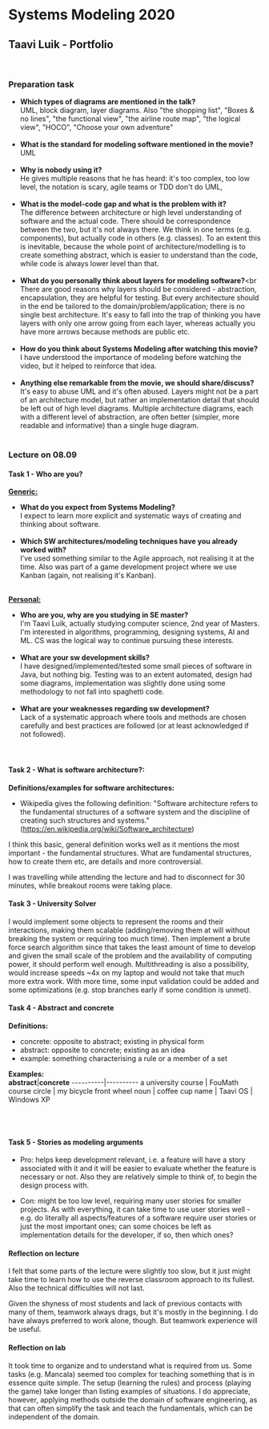# Systems Modeling 2020
## Taavi Luik - Portfolio
<br>

### Preparation task
* **Which types of diagrams are mentioned in the talk?**<br>
	UML, block diagram, layer diagrams. Also "the shopping list", "Boxes & no lines", "the functional view", "the airline route map", "the logical view", "HOCO", "Choose your own adventure" <br><br>
* **What is the standard for modeling software mentioned in the movie?**<br>
UML<br><br>
* **Why is nobody using it?**<br>
	He gives multiple reasons that he has heard: it's too complex, too low level, the notation is scary, agile teams or TDD don't do UML, <br><br>
* **What is the model-code gap and what is the problem with it?**<br>
The difference between architecture or high level understanding of software and the actual code. There should be correspondence between the two, but it's not always there. We think in one terms (e.g. components), but actually code in others (e.g. classes). To an extent this is inevitable, because the whole point of architecture/modelling is to create something abstract, which is easier to understand than the code, while code is always lower level than that.<br><br>
* **What do you personally think about layers for modeling software?**<br
	There are good reasons why layers should be considered - abstraction, encapsulation, they are helpful for testing. But every architecture should in the end be tailored to the domain/problem/application; there is no single best architecture. It's easy to fall into the trap of thinking you have layers with only one arrow going from each layer, whereas actually you have more arrows because methods are public etc. <br><br>
* **How do you think about Systems Modeling after watching this movie?**<br>
	I have understood the importance of modeling before watching the video, but it helped to reinforce that idea.<br><br>
* **Anything else remarkable from the movie, we should share/discuss?**<br>
	It's easy to abuse UML and it's often abused. Layers might not be a part of an architecture model, but rather an implementation detail that should be left out of high level diagrams. Multiple architecture diagrams, each with a different level of abstraction, are often better (simpler, more readable and informative) than a single huge diagram.<br><br>

### Lecture on 08.09
#### Task 1 - Who are you?
**<ins>Generic:</ins>**<br>
* **What do you expect from Systems Modeling?**<br>
I expect to learn more explicit and systematic ways of creating and thinking about software. <br><br>
* **Which SW architectures/modeling techniques have you already worked with?**<br>
I’ve used something similar to the Agile approach, not realising it at the time. Also was part of a game development project where we use Kanban (again, not realising it's Kanban).<br><br>

**<ins>Personal:</ins>**<br>
* **Who are you, why are you studying in SE master?**<br>
I'm Taavi Luik, actually studying computer science, 2nd year of Masters. I'm interested in algorithms, programming, designing systems, AI and ML. CS was the logical way to continue pursuing these interests.<br><br>
* **What are your sw development  skills?**<br>
I have designed/implemented/tested some small pieces of software in Java, but nothing big. Testing was to an extent automated, design had some diagrams, implementation was slightly done using some methodology to not fall into spaghetti code.<br><br>
* **What are your weaknesses regarding sw development?**<br>
Lack of a systematic approach where tools and methods are chosen carefully and best practices are followed (or at least acknowledged if not followed).<br><br><br>

#### Task 2 - What is software architecture?: 
**Definitions/examples for software architectures:**<br>
* Wikipedia gives the following definition: "Software architecture refers to the fundamental structures of a software system and the discipline of creating such structures and systems." (https://en.wikipedia.org/wiki/Software_architecture)

I think this basic, general definition works well as it mentions the most important - the fundamental structures. What are fundamental structures, how to create them etc, are details and more controversial.

I was travelling while attending the lecture and had to disconnect for 30 minutes, while breakout rooms were taking place.

#### Task 3 - University Solver

I would implement some objects to represent the rooms and their interactions, making them scalable (adding/removing them at will without breaking the system or requiring too much time). Then implement a brute force search algorithm since that takes the least amount of time to develop and given the small scale of the problem and the availability of computing power, it should perform well enough. Multithreading is also a possibility, would increase speeds ~4x on my laptop and would not take that much more extra work.
With more time, some input validation could be added and some optimizations (e.g. stop branches early if some condition is unmet).

#### Task 4 - Abstract and concrete
**Definitions:**<br>
* concrete: opposite to abstract; existing in physical form
* abstract: opposite to concrete; existing as an idea
* example: something characterising a rule or a member of a set

**Examples:**<br>
**abstract**|**concrete**
----------|----------
a university course | FouMath course
circle | my bicycle front wheel
noun | coffee cup
name | Taavi
OS | Windows XP

<br><br>
#### Task 5 - Stories as modeling arguments

* Pro: helps keep development relevant, i.e. a feature will have a story associated with it and it will be easier to evaluate whether the feature is necessary or not. Also they are relatively simple to think of, to begin the design process with.

* Con: might be too low level, requiring many user stories for smaller projects. As with everything, it can take time to use user stories well - e.g. do literally all aspects/features of a software require user stories or just the most important ones; can some choices be left as implementation details for the developer, if so, then which ones?


#### Reflection on lecture
I felt that some parts of the lecture were slightly too slow, but it just might take time to learn how to use the reverse classroom approach to its fullest. Also the technical difficulties will not last.

Given the shyness of most students and lack of previous contacts with many of them, teamwork always drags, but it's mostly in the beginning. I do have always preferred to work alone, though. But teamwork experience will be useful.

#### Reflection on lab
It took time to organize and to understand what is required from us. Some tasks (e.g. Mancala) seemed too complex for teaching something that is in essence quite simple. The setup (learning the rules) and process (playing the game) take longer than listing examples of situations. I do appreciate, however, applying  methods outside the domain of software engineering, as that can often simplify the task and teach the fundamentals, which can be independent of the domain.

